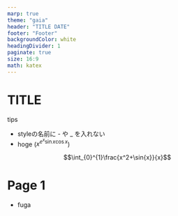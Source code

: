 ```yaml
---
marp: true
theme: "gaia"
header: "TITLE DATE"
footer: "Footer"
backgroundColor: white
headingDivider: 1
paginate: true
size: 16:9
math: katex
---
```


# TITLE
tips
- styleの名前に - や _ を入れない
- hoge ($x^{e^x\sin{x}\cos{x}}$)

$$\int_{0}^{1}\frac{x^2+\sin{x}}{x}$$

# Page 1

- fuga
